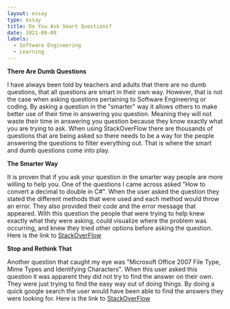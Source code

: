 ```yaml
---
layout: essay
type: essay
title: Do You Ask Smart Questions?
date: 2021-09-09
labels:
  - Software Engineering
  - Learning
---
```


**There Are Dumb Questions**

I have always been told by teachers and adults that there are no dumb questions, that all questions are smart in their own way. However, that is not the case when asking questions pertaining to Software Engineering or coding.  By asking a question in the "smarter" way it allows others to make better use of their time in answering you question. Meaning they will not waste their time in answering you question because they know exactly what you are trying to ask. When using StackOverFlow there are thousands of questions that are being asked so there needs to be a way for the people answering the questions to filter everything out. That is where the smart and dumb questions come into play.

**The Smarter Way**

It is proven that if you ask your question in the smarter way people are more willing to help you. One of the questions I came across asked "How to convert a decimal to  double in C#". When the user asked the question they stated the different methods that were used and each method would throw an error. They also provided their code and the error message that appeared. With this question the people that were trying to help knew exactly what they were asking, could visualize where the problem was occurring, and knew they tried other options before asking the question.
Here is the link to [StackOverFlow](https://stackoverflow.com/questions/4/how-to-convert-a-decimal-to-a-double-in-c)

**Stop and Rethink That**

Another question that caught my eye was "Microsoft Office 2007 File Type, Mime Types and Identifying Characters". When this user asked this question it was apparent they did not try to find the answer on their own. They were just trying to find the easy way out of doing things. By doing a quick google search the user would have been able to find the answers they were looking for. 
Here is the link to [StackOverFlow](https://stackoverflow.com/questions/61/microsoft-office-2007-file-type-mime-types-and-identifying-characters)
